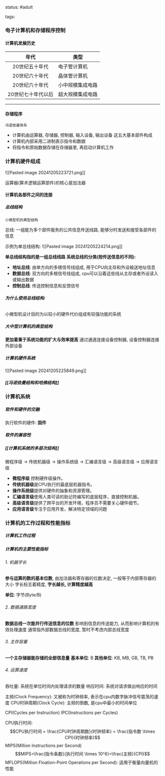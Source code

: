 status: #adult

tags: 

### 电子计算机和存储程序控制
#### 计算机发展历史

|     年代     | 类型       |
| :--------: | -------- |
|  20世纪五十年代  | 电子管计算机   |
|  20世纪六十年代  | 晶体管计算机   |
|  20世纪六十年代  | 小中规模集成电路 |
| 20世纪七十年代以后 | 超大规模集成电路 |

---
#### 存储程序
	冯诺依曼体系
- 计算机由运算器, 存储器, 控制器, 输入设备, 输出设备 这五大基本部件构成
- 计算机内部采用二进制表示指令和数据
- 将指令和原始数据存储在存储器里, 再启动计算机工作

### 计算机硬件组成
![[Pasted image 20241205223721.png]]

运算器(算术逻辑运算部件)的核心是加法器

#### 计算机各部件之间的连接
##### 总线结构
	小微型机的典型结构
总线: 一组能为多个部件服务的公共信息传送线路, 能够分时发送和接受各部件的信息

示例为单总线结构:
![[Pasted image 20241205224214.png]]

**单总线结构指的是一组总线线路**
**系统总线的分类(按传送信息的不同):**
- **地址总线**: 由单方向的多根信号线组成, 用于CPU向主存和外设输送地址信息
- **数据总线**: 双方向的多根信号线组成, cpu可以沿着这些线从主存或者外设读入或输出数据
- **控制总线**: 传送控制信息和反馈信号
###### **为什么使用总线结构:**
小微型机设计目的为以较小的硬件代价组成有较强功能的系统

##### 大中型计算机的典型结构
**更加着重于系统功能的扩大与效率提高**
通过通道连接设备控制器, 设备控制器连接外部设备

##### 计算机硬件系统
![[Pasted image 20241205225849.png]]
##### [[冯诺依曼结构和哈佛结构]]

### 计算机系统
##### 软件和硬件的交融
执行软件的硬件: **固件**
##### 软件的兼容性
##### [[计算机系统的多层次结构]]
微程序级 -> 传统机器级 -> 操作系统级 -> 汇编语言级 -> 高级语言级 -> 应用语言级

- **微程序级**    控制硬件级操作。
- **传统机器级**是CPU执行的最底层机器指令。
- **操作系统级**提供对硬件的抽象和资源管理。
- **汇编语言级**使用人类可读的助记符编写的底层程序，直接控制机器。
- **高级语言级**提供了跨平台的开发环境，程序员不需要关心硬件细节。
- **应用语言级**专注于应用开发，解决特定领域的问题

### 计算机的工作过程和性能指标
##### 计算机工作过程
##### 计算机的主要性能指标
###### 1. 机器字长
**参与运算的数的基本位数**, 由加法器和寄存器的位数决定, 一般等于内部寄存器的大小
字长标志着精度, **字长越长, 计算精度越高**

**单位**: 字节(Byte/B)
###### 2. 数据通路宽度
**数据总线一次能并行传送信息的位数**
影响到信息的传送能力, 从而影响计算机的有效处理速度
通常指外部数据总线的宽度, 暂时不考虑内部总线宽度
###### 3. 主存容量
**一个主存储器能存储的全部信息量**
**基本单位**: B
**其他单位**: KB, MB, GB, TB, PB
###### 4. 运算速度
吞吐量: 系统在单位时间内处理请求的数量
响应时间: 系统对请求做出响应的时间

主频(Clock Frequency): 又被称为时钟频率, 表示在cpu内数字脉冲信号震荡的速度
CPU时钟周期(Clock Cycle): 主频的倒数, 是cpu中最小的时间单位

CPI(Cycles per Instruction)
IPC(Instructions per Cycles)

CPU执行时间: $$CPU执行时间 = \frac{CPU时钟周期数}{时钟频率} = \frac{指令数 \times CPI}{时钟频率}$$
MIPS(Million Instructions per Second) $$MIPS=\frac{指令条数}{执行时间 \times 10^6}=\frac{主频}{CPI}$$
MFLOPS(Million Floation-Point Operations per Second): 适用于衡量向量机的性能
